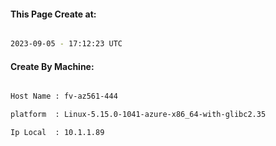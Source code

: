 
   
#### This Page Create at:

```bash

2023-09-05 - 17:12:23 UTC

```

#### Create By Machine:

```bash

Host Name : fv-az561-444

platform  : Linux-5.15.0-1041-azure-x86_64-with-glibc2.35

Ip Local  : 10.1.1.89

```

